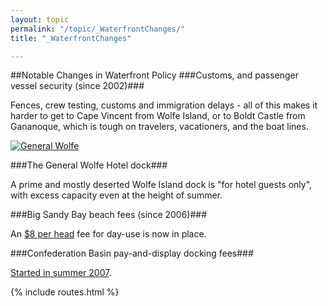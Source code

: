 ```yaml
---
layout: topic
permalink: "/topic/_WaterfrontChanges/"
title: "_WaterfrontChanges"

---
```


##Notable Changes in Waterfront Policy
###Customs, and passenger vessel security (since 2002)###

Fences, crew testing, customs and immigration delays - all of this makes it harder to get to Cape Vincent from Wolfe Island, or to Boldt Castle from Gananoque, which is tough on travelers, vacationers, and the boat lines.

<a href="http://k7waterfront.org/Images/GeneralWolfeDock.jpg"><img src="http://K7Waterfront.org/Images/GeneralWolfeDock100h.jpg" alt="General Wolfe" class="floatright"></a>

###The General Wolfe Hotel dock###

A prime and mostly deserted Wolfe Island dock is "for hotel guests only", with excess capacity even at the height of summer.

###Big Sandy Bay beach fees (since 2006)###

An [$8 per head](http://www.bigsandybay.ca/faq/admission-fees) fee for day-use is now in place.

###Confederation Basin pay-and-display docking fees###

[Started in summer 2007](http://k7waterfront.org/Topic/__Whig20070630).

{% include routes.html %}
